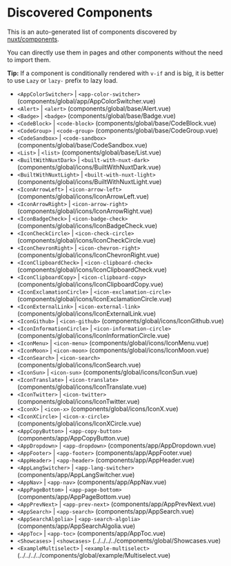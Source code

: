 # Discovered Components

This is an auto-generated list of components discovered by [nuxt/components](https://github.com/nuxt/components).

You can directly use them in pages and other components without the need to import them.

**Tip:** If a component is conditionally rendered with `v-if` and is big, it is better to use `Lazy` or `lazy-` prefix to lazy load.

- `<AppColorSwitcher>` | `<app-color-switcher>` (components/global/app/AppColorSwitcher.vue)
- `<Alert>` | `<alert>` (components/global/base/Alert.vue)
- `<Badge>` | `<badge>` (components/global/base/Badge.vue)
- `<CodeBlock>` | `<code-block>` (components/global/base/CodeBlock.vue)
- `<CodeGroup>` | `<code-group>` (components/global/base/CodeGroup.vue)
- `<CodeSandbox>` | `<code-sandbox>` (components/global/base/CodeSandbox.vue)
- `<List>` | `<list>` (components/global/base/List.vue)
- `<BuiltWithNuxtDark>` | `<built-with-nuxt-dark>` (components/global/icons/BuiltWithNuxtDark.vue)
- `<BuiltWithNuxtLight>` | `<built-with-nuxt-light>` (components/global/icons/BuiltWithNuxtLight.vue)
- `<IconArrowLeft>` | `<icon-arrow-left>` (components/global/icons/IconArrowLeft.vue)
- `<IconArrowRight>` | `<icon-arrow-right>` (components/global/icons/IconArrowRight.vue)
- `<IconBadgeCheck>` | `<icon-badge-check>` (components/global/icons/IconBadgeCheck.vue)
- `<IconCheckCircle>` | `<icon-check-circle>` (components/global/icons/IconCheckCircle.vue)
- `<IconChevronRight>` | `<icon-chevron-right>` (components/global/icons/IconChevronRight.vue)
- `<IconClipboardCheck>` | `<icon-clipboard-check>` (components/global/icons/IconClipboardCheck.vue)
- `<IconClipboardCopy>` | `<icon-clipboard-copy>` (components/global/icons/IconClipboardCopy.vue)
- `<IconExclamationCircle>` | `<icon-exclamation-circle>` (components/global/icons/IconExclamationCircle.vue)
- `<IconExternalLink>` | `<icon-external-link>` (components/global/icons/IconExternalLink.vue)
- `<IconGithub>` | `<icon-github>` (components/global/icons/IconGithub.vue)
- `<IconInformationCircle>` | `<icon-information-circle>` (components/global/icons/IconInformationCircle.vue)
- `<IconMenu>` | `<icon-menu>` (components/global/icons/IconMenu.vue)
- `<IconMoon>` | `<icon-moon>` (components/global/icons/IconMoon.vue)
- `<IconSearch>` | `<icon-search>` (components/global/icons/IconSearch.vue)
- `<IconSun>` | `<icon-sun>` (components/global/icons/IconSun.vue)
- `<IconTranslate>` | `<icon-translate>` (components/global/icons/IconTranslate.vue)
- `<IconTwitter>` | `<icon-twitter>` (components/global/icons/IconTwitter.vue)
- `<IconX>` | `<icon-x>` (components/global/icons/IconX.vue)
- `<IconXCircle>` | `<icon-x-circle>` (components/global/icons/IconXCircle.vue)
- `<AppCopyButton>` | `<app-copy-button>` (components/app/AppCopyButton.vue)
- `<AppDropdown>` | `<app-dropdown>` (components/app/AppDropdown.vue)
- `<AppFooter>` | `<app-footer>` (components/app/AppFooter.vue)
- `<AppHeader>` | `<app-header>` (components/app/AppHeader.vue)
- `<AppLangSwitcher>` | `<app-lang-switcher>` (components/app/AppLangSwitcher.vue)
- `<AppNav>` | `<app-nav>` (components/app/AppNav.vue)
- `<AppPageBottom>` | `<app-page-bottom>` (components/app/AppPageBottom.vue)
- `<AppPrevNext>` | `<app-prev-next>` (components/app/AppPrevNext.vue)
- `<AppSearch>` | `<app-search>` (components/app/AppSearch.vue)
- `<AppSearchAlgolia>` | `<app-search-algolia>` (components/app/AppSearchAlgolia.vue)
- `<AppToc>` | `<app-toc>` (components/app/AppToc.vue)
- `<Showcases>` | `<showcases>` (../../../../components/global/Showcases.vue)
- `<ExampleMultiselect>` | `<example-multiselect>` (../../../../components/global/example/Multiselect.vue)
